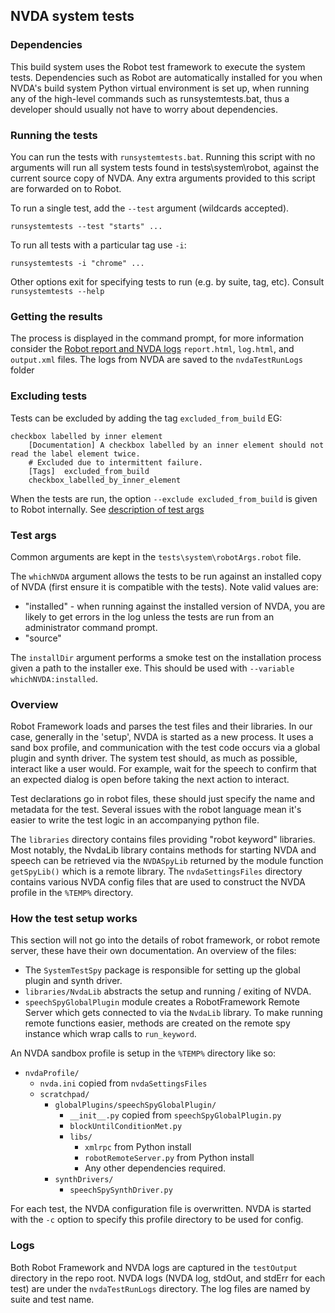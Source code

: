 ## NVDA system tests

### Dependencies

This build system uses the Robot test framework to execute the system tests.
Dependencies such as Robot are automatically installed for you when NVDA's build system Python virtual environment is set up, when running any of the high-level commands such as runsystemtests.bat, thus a developer should usually not have to worry about dependencies.
 
### Running the tests

You can run the tests with `runsystemtests.bat`.
Running this script with no arguments will run all system tests found in tests\system\robot, against the current source copy of NVDA.
Any extra arguments provided to this script are forwarded on to Robot.

To run a single test, add the `--test` argument (wildcards accepted).

```
runsystemtests --test "starts" ...
```

To run all tests with a particular tag use `-i`:
```
runsystemtests -i "chrome" ...
```

Other options exit for specifying tests to run (e.g. by suite, tag, etc).
Consult `runsystemtests --help`

### Getting the results

The process is displayed in the command prompt, for more information consider the [Robot report and NVDA logs](#logs)
`report.html`, `log.html`, and `output.xml` files.
The logs from NVDA are saved to the `nvdaTestRunLogs` folder

### Excluding tests

Tests can be excluded by adding the tag `excluded_from_build` EG:

```robot
checkbox labelled by inner element
	[Documentation]	A checkbox labelled by an inner element should not read the label element twice.
	# Excluded due to intermittent failure.
	[Tags]	excluded_from_build
	checkbox_labelled_by_inner_element
```

When the tests are run, the option `--exclude excluded_from_build` is given to Robot internally.
See [description of test args](#test-args)

### Test args
Common arguments are kept in the `tests\system\robotArgs.robot` file.

The `whichNVDA` argument allows the tests to be run against an installed copy
of NVDA (first ensure it is compatible with the tests). Note valid values are:
* "installed" - when running against the installed version of NVDA, you are likely to get errors in the log unless
the tests are run from an administrator command prompt.
* "source"

The `installDir` argument performs a smoke test on the installation process given a path to the installer exe.
This should be used with `--variable whichNVDA:installed`.

### Overview

Robot Framework loads and parses the test files and their libraries.
In our case, generally in the 'setup', NVDA is started as a new process.
It uses a sand box profile, and communication with the test code occurs via a global plugin and synth driver.
 The system test should, as much as possible, interact like a user would.
 For example, wait for the speech to confirm that an expected dialog is open before taking the next action to interact.

Test declarations go in robot files, these should just specify the name and metadata for the test.
Several issues with the robot language mean it's easier to write the test logic in an accompanying python file.

The `libraries` directory contains files providing "robot keyword" libraries.
Most notably, the NvdaLib library contains methods for starting NVDA and speech can be retrieved via the `NVDASpyLib` returned by the module function `getSpyLib()` which is a remote library.
The `nvdaSettingsFiles` directory contains various NVDA config files that are used to construct the NVDA profile in the `%TEMP%` directory.

### How the test setup works

This section will not go into the details of robot framework, or robot remote server,
these have their own documentation.
An overview of the files:
- The `SystemTestSpy` package is responsible for setting up the global plugin and synth driver.
- `libraries/NvdaLib` abstracts the setup and running / exiting of NVDA.
- `speechSpyGlobalPlugin` module creates a RobotFramework Remote Server which gets connected to via the `NvdaLib` library. To make running remote functions easier, methods are created on the remote spy instance which wrap calls to `run_keyword`.

An NVDA sandbox profile is setup in the `%TEMP%` directory like so:
- `nvdaProfile/`
  - `nvda.ini` copied from `nvdaSettingsFiles`
  - `scratchpad/`
    - `globalPlugins/speechSpyGlobalPlugin/`
      - `__init__.py` copied from `speechSpyGlobalPlugin.py`
      - `blockUntilConditionMet.py`
      - `libs/`
        - `xmlrpc` from Python install
        - `robotRemoteServer.py` from Python install
        - Any other dependencies required.
    - `synthDrivers/`
      - `speechSpySynthDriver.py`

For each test, the NVDA configuration file is overwritten.
NVDA is started with the `-c` option to specify this profile directory to be used for config.

### Logs
Both Robot Framework and NVDA logs are captured in the `testOutput` directory in the repo root.
NVDA logs (NVDA log, stdOut, and stdErr for each test) are under the `nvdaTestRunLogs` directory. 
The log files are named by suite and test name.
